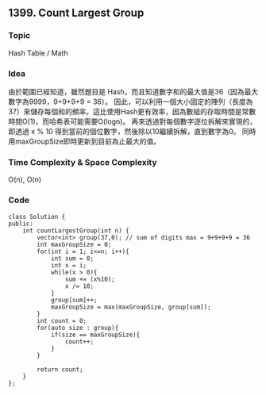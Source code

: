 ##  1399. Count Largest Group

### Topic
Hash Table / Math 

### Idea
由於範圍已經知道，雖然題目是 Hash，而且知道數字和的最大值是36（因為最大數字為9999，9+9+9+9 = 36）。
因此，可以利用一個大小固定的陣列（長度為37）來儲存每個和的頻率。這比使用Hash更有效率，因為數組的存取時間是常數時間O(1)，而哈希表可能需要O(logn)。
再來透過對每個數字逐位拆解來實現的，即透過 x % 10 得到當前的個位數字，然後除以10繼續拆解，直到數字為0。
同時用maxGroupSize即時更新到目前為止最大的值。

### Time Complexity & Space Complexity
O(n), O(n)

### Code
```
class Solution {
public:
    int countLargestGroup(int n) {
        vector<int> group(37,0); // sum of digits max = 9+9+9+9 = 36
        int maxGroupSize = 0;
        for(int i = 1; i<=n; i++){
            int sum = 0;
            int x = i;
            while(x > 0){
                sum += (x%10);
                x /= 10;
            }
            group[sum]++;
            maxGroupSize = max(maxGroupSize, group[sum]);
        }
        int count = 0;
        for(auto size : group){
            if(size == maxGroupSize){
                count++;
            }
        }

        return count;
    }
};
```

